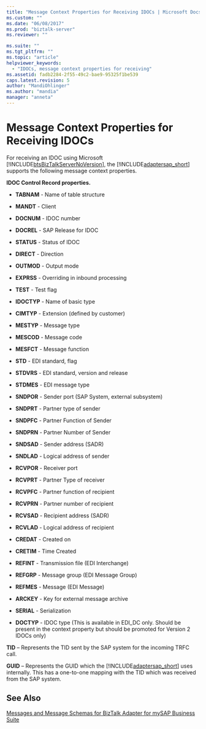 ```yaml
---
title: "Message Context Properties for Receiving IDOCs | Microsoft Docs"
ms.custom: ""
ms.date: "06/08/2017"
ms.prod: "biztalk-server"
ms.reviewer: ""

ms.suite: ""
ms.tgt_pltfrm: ""
ms.topic: "article"
helpviewer_keywords: 
  - "IDOCs, message context properties for receiving"
ms.assetid: fadb2284-2f55-49c2-bae9-95325f1be539
caps.latest.revision: 5
author: "MandiOhlinger"
ms.author: "mandia"
manager: "anneta"
---
```

# Message Context Properties for Receiving IDOCs
For receiving an IDOC using Microsoft [!INCLUDE[btsBizTalkServerNoVersion](../../includes/btsbiztalkservernoversion-md.md)], the [!INCLUDE[adaptersap_short](../../includes/adaptersap-short-md.md)] supports the following message context properties.  
  
 **IDOC Control Record properties.**  
  
-   **TABNAM** - Name of table structure  
  
-   **MANDT** - Client  
  
-   **DOCNUM** - IDOC number  
  
-   **DOCREL** - SAP Release for IDOC  
  
-   **STATUS** - Status of IDOC  
  
-   **DIRECT** - Direction  
  
-   **OUTMOD** - Output mode  
  
-   **EXPRSS** - Overriding in inbound processing  
  
-   **TEST** - Test flag  
  
-   **IDOCTYP** - Name of basic type  
  
-   **CIMTYP** - Extension (defined by customer)  
  
-   **MESTYP** - Message type  
  
-   **MESCOD** - Message code  
  
-   **MESFCT** - Message function  
  
-   **STD** - EDI standard, flag  
  
-   **STDVRS** - EDI standard, version and release  
  
-   **STDMES** - EDI message type  
  
-   **SNDPOR** - Sender port (SAP System, external subsystem)  
  
-   **SNDPRT** - Partner type of sender  
  
-   **SNDPFC** - Partner Function of Sender  
  
-   **SNDPRN** - Partner Number of Sender  
  
-   **SNDSAD** - Sender address (SADR)  
  
-   **SNDLAD** - Logical address of sender  
  
-   **RCVPOR** - Receiver port  
  
-   **RCVPRT** - Partner Type of receiver  
  
-   **RCVPFC** - Partner function of recipient  
  
-   **RCVPRN** - Partner number of recipient  
  
-   **RCVSAD** - Recipient address (SADR)  
  
-   **RCVLAD** - Logical address of recipient  
  
-   **CREDAT** - Created on  
  
-   **CRETIM** - Time Created  
  
-   **REFINT** - Transmission file (EDI Interchange)  
  
-   **REFGRP** - Message group (EDI Message Group)  
  
-   **REFMES** - Message (EDI Message)  
  
-   **ARCKEY** - Key for external message archive  
  
-   **SERIAL** - Serialization  
  
-   **DOCTYP** - IDOC type (This is available in EDI_DC only. Should be present in the context property but should be promoted for Version 2 IDOCs only)  
  
 **TID** – Represents the TID sent by the SAP system for the incoming TRFC call.  
  
 **GUID** – Represents the GUID which the [!INCLUDE[adaptersap_short](../../includes/adaptersap-short-md.md)] uses internally. This has a one-to-one mapping with the TID which was received from the SAP system.  
  
## See Also  
 [Messages and Message Schemas for BizTalk Adapter for mySAP Business Suite](../../adapters-and-accelerators/adapter-sap/messages-and-message-schemas-for-biztalk-adapter-for-mysap-business-suite.md)